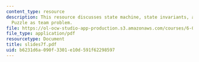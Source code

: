 ```yaml
---
content_type: resource
description: This resource discusses state machine, state invariants, and The Fifteen
  Puzzle as team problem.
file: https://ol-ocw-studio-app-production.s3.amazonaws.com/courses/6-042j-mathematics-for-computer-science-fall-2005/b6231d6a090f3301e10d591f62298597_slides7f.pdf
file_type: application/pdf
resourcetype: Document
title: slides7f.pdf
uid: b6231d6a-090f-3301-e10d-591f62298597
---
```

